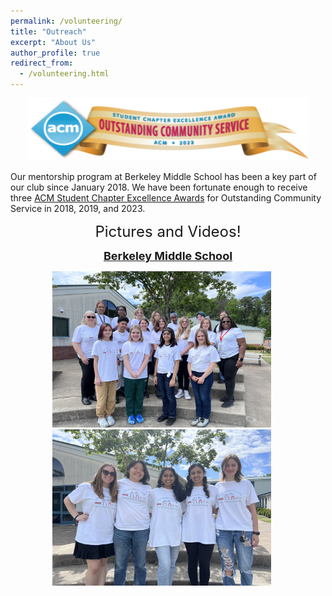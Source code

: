 ```yaml
---
permalink: /volunteering/
title: "Outreach"
excerpt: "About Us"
author_profile: true
redirect_from: 
  - /volunteering.html
---
```


<p align="center"> <img src= "/images/CommunityService_2023.png" width="450" height="100"> </p>

Our mentorship program at Berkeley Middle School has been a key part of our club since January 2018. We have been fortunate enough to receive three [ACM Student Chapter Excellence Awards](https://www.acm.org/chapters/student-chapter-excellence-awards/past-winners/past-winners) for Outstanding Community Service in 2018, 2019, and 2023. 

<p align="center"> <font size="5"> Pictures and Videos! </font> </p>

<p align="center">
  <a href="../berkeley/"> <font size="4"> <b> Berkeley Middle School </b> </font> </a>
</p>

<p align="center">
  <img src= "/images/Volunteering Photos/IMG_7023.jpg" width="350" height="250" >
  &nbsp;&nbsp;&nbsp;&nbsp;

  <img src= "/images/Volunteering Photos/IMG_7033.jpg" width="350" height="250" >
  &nbsp;&nbsp;&nbsp;&nbsp;
</p>

